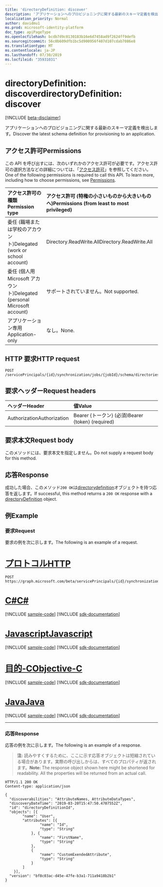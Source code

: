 ```yaml
---
title: 'directoryDefinition: discover'
description: 'アプリケーションへのプロビジョニングに関する最新のスキーマ定義を検出します。 '
localization_priority: Normal
author: davidmu1
ms.prod: microsoft-identity-platform
doc_type: apiPageType
ms.openlocfilehash: bcdb7d9c0130183b16e6d7458ad9f2624ff9defb
ms.sourcegitcommit: 56c0b609dfb1bc5d900956f407d107cdab7086e8
ms.translationtype: MT
ms.contentlocale: ja-JP
ms.lasthandoff: 07/30/2019
ms.locfileid: "35931031"
---
```

# <a name="directorydefinition-discover"></a><span data-ttu-id="89dbb-103">directoryDefinition: discover</span><span class="sxs-lookup"><span data-stu-id="89dbb-103">directoryDefinition: discover</span></span>

[!INCLUDE [beta-disclaimer](../../includes/beta-disclaimer.md)]

<span data-ttu-id="89dbb-104">アプリケーションへのプロビジョニングに関する最新のスキーマ定義を検出します。</span><span class="sxs-lookup"><span data-stu-id="89dbb-104">Discover the latest schema definition for provisioning to an application.</span></span> 

## <a name="permissions"></a><span data-ttu-id="89dbb-105">アクセス許可</span><span class="sxs-lookup"><span data-stu-id="89dbb-105">Permissions</span></span>

<span data-ttu-id="89dbb-p101">この API を呼び出すには、次のいずれかのアクセス許可が必要です。アクセス許可の選択方法などの詳細については、「[アクセス許可](/graph/permissions-reference)」を参照してください。</span><span class="sxs-lookup"><span data-stu-id="89dbb-p101">One of the following permissions is required to call this API. To learn more, including how to choose permissions, see [Permissions](/graph/permissions-reference).</span></span>

| <span data-ttu-id="89dbb-108">アクセス許可の種類</span><span class="sxs-lookup"><span data-stu-id="89dbb-108">Permission type</span></span>                        | <span data-ttu-id="89dbb-109">アクセス許可 (特権の小さいものから大きいものへ)</span><span class="sxs-lookup"><span data-stu-id="89dbb-109">Permissions (from least to most privileged)</span></span> |
|:---------------------------------------|:--------------------------------------------|
| <span data-ttu-id="89dbb-110">委任 (職場または学校のアカウント)</span><span class="sxs-lookup"><span data-stu-id="89dbb-110">Delegated (work or school account)</span></span>     | <span data-ttu-id="89dbb-111">Directory.ReadWrite.All</span><span class="sxs-lookup"><span data-stu-id="89dbb-111">Directory.ReadWrite.All</span></span> |
| <span data-ttu-id="89dbb-112">委任 (個人用 Microsoft アカウント)</span><span class="sxs-lookup"><span data-stu-id="89dbb-112">Delegated (personal Microsoft account)</span></span> | <span data-ttu-id="89dbb-113">サポートされていません。</span><span class="sxs-lookup"><span data-stu-id="89dbb-113">Not supported.</span></span> |
| <span data-ttu-id="89dbb-114">アプリケーション専用</span><span class="sxs-lookup"><span data-stu-id="89dbb-114">Application-only</span></span>                            | <span data-ttu-id="89dbb-115">なし。</span><span class="sxs-lookup"><span data-stu-id="89dbb-115">None.</span></span> |

## <a name="http-request"></a><span data-ttu-id="89dbb-116">HTTP 要求</span><span class="sxs-lookup"><span data-stu-id="89dbb-116">HTTP request</span></span>

<!-- { "blockType": "ignored" } -->

```http
POST /servicePrincipals/{id}/synchronization/jobs/{jobId}/schema/directories/{directoryId}/discover
```

## <a name="request-headers"></a><span data-ttu-id="89dbb-117">要求ヘッダー</span><span class="sxs-lookup"><span data-stu-id="89dbb-117">Request headers</span></span>

| <span data-ttu-id="89dbb-118">ヘッダー</span><span class="sxs-lookup"><span data-stu-id="89dbb-118">Header</span></span>        | <span data-ttu-id="89dbb-119">値</span><span class="sxs-lookup"><span data-stu-id="89dbb-119">Value</span></span>                      |
|:--------------|:---------------------------|
| <span data-ttu-id="89dbb-120">Authorization</span><span class="sxs-lookup"><span data-stu-id="89dbb-120">Authorization</span></span> | <span data-ttu-id="89dbb-121">Bearer {トークン} (必須)</span><span class="sxs-lookup"><span data-stu-id="89dbb-121">Bearer {token} (required)</span></span>  |

## <a name="request-body"></a><span data-ttu-id="89dbb-122">要求本文</span><span class="sxs-lookup"><span data-stu-id="89dbb-122">Request body</span></span>

<span data-ttu-id="89dbb-123">このメソッドには、要求本文を指定しません。</span><span class="sxs-lookup"><span data-stu-id="89dbb-123">Do not supply a request body for this method.</span></span> 

## <a name="response"></a><span data-ttu-id="89dbb-124">応答</span><span class="sxs-lookup"><span data-stu-id="89dbb-124">Response</span></span>

<span data-ttu-id="89dbb-125">成功した場合、このメソッド`200 OK`は[directorydefinition](../resources/synchronization-directorydefinition.md)オブジェクトを持つ応答を返します。</span><span class="sxs-lookup"><span data-stu-id="89dbb-125">If successful, this method returns a `200 OK` response with a [directoryDefinition](../resources/synchronization-directorydefinition.md) object.</span></span>

## <a name="example"></a><span data-ttu-id="89dbb-126">例</span><span class="sxs-lookup"><span data-stu-id="89dbb-126">Example</span></span>

### <a name="request"></a><span data-ttu-id="89dbb-127">要求</span><span class="sxs-lookup"><span data-stu-id="89dbb-127">Request</span></span>
<span data-ttu-id="89dbb-128">要求の例を次に示します。</span><span class="sxs-lookup"><span data-stu-id="89dbb-128">The following is an example of a request.</span></span>

# <a name="httptabhttp"></a>[<span data-ttu-id="89dbb-129">プロトコル</span><span class="sxs-lookup"><span data-stu-id="89dbb-129">HTTP</span></span>](#tab/http)
<!-- {
  "blockType": "request",
  "name": "discover_directorydefinition"
}-->
```http
POST https://graph.microsoft.com/beta/servicePrincipals/{id}/synchronization/jobs/{jobId}/schema/directories/{directoryId}/discover
```
# <a name="ctabcsharp"></a>[<span data-ttu-id="89dbb-130">C#</span><span class="sxs-lookup"><span data-stu-id="89dbb-130">C#</span></span>](#tab/csharp)
[!INCLUDE [sample-code](../includes/snippets/csharp/discover-directorydefinition-csharp-snippets.md)]
[!INCLUDE [sdk-documentation](../includes/snippets/snippets-sdk-documentation-link.md)]

# <a name="javascripttabjavascript"></a>[<span data-ttu-id="89dbb-131">Javascript</span><span class="sxs-lookup"><span data-stu-id="89dbb-131">Javascript</span></span>](#tab/javascript)
[!INCLUDE [sample-code](../includes/snippets/javascript/discover-directorydefinition-javascript-snippets.md)]
[!INCLUDE [sdk-documentation](../includes/snippets/snippets-sdk-documentation-link.md)]

# <a name="objective-ctabobjc"></a>[<span data-ttu-id="89dbb-132">目的-C</span><span class="sxs-lookup"><span data-stu-id="89dbb-132">Objective-C</span></span>](#tab/objc)
[!INCLUDE [sample-code](../includes/snippets/objc/discover-directorydefinition-objc-snippets.md)]
[!INCLUDE [sdk-documentation](../includes/snippets/snippets-sdk-documentation-link.md)]

# <a name="javatabjava"></a>[<span data-ttu-id="89dbb-133">Java</span><span class="sxs-lookup"><span data-stu-id="89dbb-133">Java</span></span>](#tab/java)
[!INCLUDE [sample-code](../includes/snippets/java/discover-directorydefinition-java-snippets.md)]
[!INCLUDE [sdk-documentation](../includes/snippets/snippets-sdk-documentation-link.md)]

---


### <a name="response"></a><span data-ttu-id="89dbb-134">応答</span><span class="sxs-lookup"><span data-stu-id="89dbb-134">Response</span></span>

<span data-ttu-id="89dbb-135">応答の例を次に示します。</span><span class="sxs-lookup"><span data-stu-id="89dbb-135">The following is an example of a response.</span></span>

><span data-ttu-id="89dbb-p102">**注:** 読みやすくするために、ここに示す応答オブジェクトは短縮されている場合があります。実際の呼び出しからは、すべてのプロパティが返されます。</span><span class="sxs-lookup"><span data-stu-id="89dbb-p102">**Note:** The response object shown here might be shortened for readability. All the properties will be returned from an actual call.</span></span>

<!-- {
  "blockType": "response",
  "truncated": true,
  "@odata.type": "microsoft.graph.directoryDefinition"
} -->

```http
HTTP/1.1 200 OK
Content-type: application/json

{
  "discoverabilities": "AttributeNames, AttributeDataTypes",
  "discoveryDateTime": "2019-03-20T15:47:50.4707552Z",
  "id": "directoryDefinitionId",
  "objects": [{
        "name": "User",
        "attributes": [{
                "name": "Id",
                "type": "String"
            }, {
                "name": "FirstName",
                "type": "String"
            },
            {
                "name": "CustomExendedAttribute",
                "type": "String"
            }  
        ]
    }],
  "version": "bf8c03ac-d45e-47fe-b3a1-711a9418b2b1"
}
 ```
